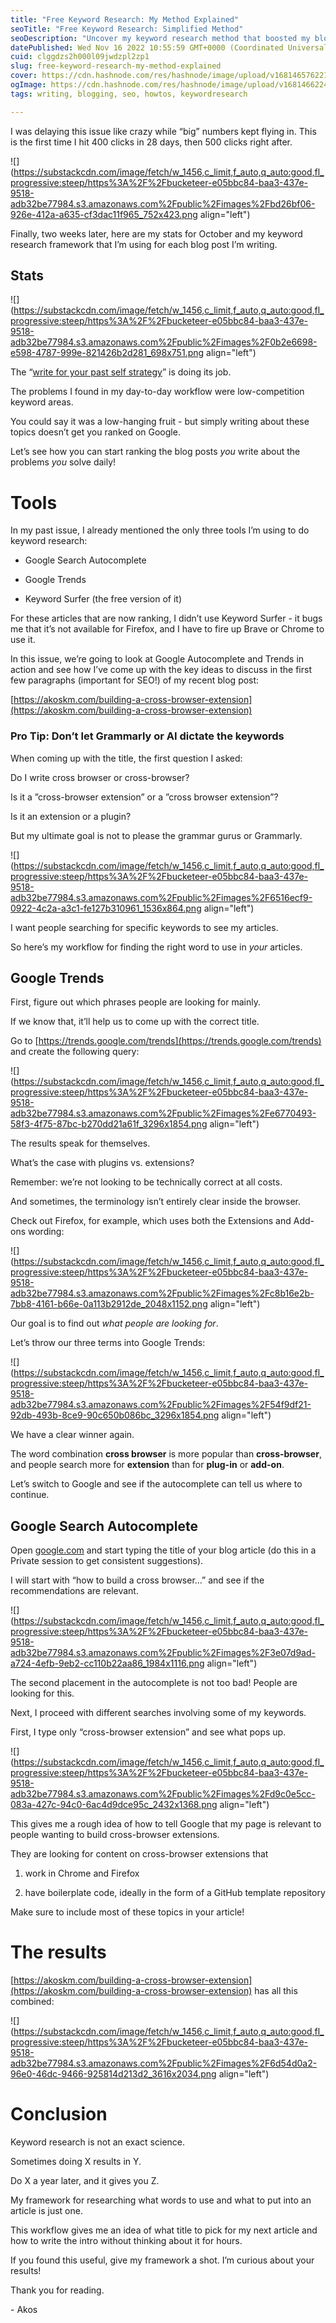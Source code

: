 ```yaml
---
title: "Free Keyword Research: My Method Explained"
seoTitle: "Free Keyword Research: Simplified Method"
seoDescription: "Uncover my keyword research method that boosted my blog's clicks; learn to rank articles using Google Autocomplete and Trends"
datePublished: Wed Nov 16 2022 10:55:59 GMT+0000 (Coordinated Universal Time)
cuid: clggdzs2h000l09jwdzpl2zp1
slug: free-keyword-research-my-method-explained
cover: https://cdn.hashnode.com/res/hashnode/image/upload/v1681465762219/d1cb16a1-9172-415e-bb75-cef9960554bd.png
ogImage: https://cdn.hashnode.com/res/hashnode/image/upload/v1681466224669/281d8a48-36af-4c21-829c-5b09fa245642.png
tags: writing, blogging, seo, howtos, keywordresearch

---
```


I was delaying this issue like crazy while “big” numbers kept flying in. This is the first time I hit 400 clicks in 28 days, then 500 clicks right after.

![](https://substackcdn.com/image/fetch/w_1456,c_limit,f_auto,q_auto:good,fl_progressive:steep/https%3A%2F%2Fbucketeer-e05bbc84-baa3-437e-9518-adb32be77984.s3.amazonaws.com%2Fpublic%2Fimages%2Fbd26bf06-926e-412a-a635-cf3dac11f965_752x423.png align="left")

Finally, two weeks later, here are my stats for October and my keyword research framework that I’m using for each blog post I’m writing.

## Stats

![](https://substackcdn.com/image/fetch/w_1456,c_limit,f_auto,q_auto:good,fl_progressive:steep/https%3A%2F%2Fbucketeer-e05bbc84-baa3-437e-9518-adb32be77984.s3.amazonaws.com%2Fpublic%2Fimages%2F0b2e6698-e598-4787-999e-821426b2d281_698x751.png align="left")

The “[write for your past self strategy](https://akoskm.substack.com/p/write-for-your-past-self-it-works)” is doing its job.

The problems I found in my day-to-day workflow were low-competition keyword areas.

You could say it was a low-hanging fruit - but simply writing about these topics doesn’t get you ranked on Google.

Let’s see how you can start ranking the blog posts *you* write about the problems *you* solve daily!

# Tools

In my past issue, I already mentioned the only three tools I’m using to do keyword research:

* Google Search Autocomplete
    
* Google Trends
    
* Keyword Surfer (the free version of it)
    

For these articles that are now ranking, I didn’t use Keyword Surfer - it bugs me that it’s not available for Firefox, and I have to fire up Brave or Chrome to use it.

In this issue, we’re going to look at Google Autocomplete and Trends in action and see how I’ve come up with the key ideas to discuss in the first few paragraphs (important for SEO!) of my recent blog post:

[https://akoskm.com/building-a-cross-browser-extension](https://akoskm.com/building-a-cross-browser-extension)

### Pro Tip: Don’t let Grammarly or AI dictate the keywords

When coming up with the title, the first question I asked:

Do I write cross browser or cross-browser?

Is it a ”cross-browser extension” or a ”cross browser extension”?

Is it an extension or a plugin?

But my ultimate goal is not to please the grammar gurus or Grammarly.

![](https://substackcdn.com/image/fetch/w_1456,c_limit,f_auto,q_auto:good,fl_progressive:steep/https%3A%2F%2Fbucketeer-e05bbc84-baa3-437e-9518-adb32be77984.s3.amazonaws.com%2Fpublic%2Fimages%2F6516ecf9-0922-4c2a-a3c1-fe127b310961_1536x864.png align="left")

I want people searching for specific keywords to see my articles.

So here’s my workflow for finding the right word to use in *your* articles.

## Google Trends

First, figure out which phrases people are looking for mainly.

If we know that, it’ll help us to come up with the correct title.

Go to [https://trends.google.com/trends](https://trends.google.com/trends) and create the following query:

![](https://substackcdn.com/image/fetch/w_1456,c_limit,f_auto,q_auto:good,fl_progressive:steep/https%3A%2F%2Fbucketeer-e05bbc84-baa3-437e-9518-adb32be77984.s3.amazonaws.com%2Fpublic%2Fimages%2Fe6770493-58f3-4f75-87bc-b270dd21a61f_3296x1854.png align="left")

The results speak for themselves.

What’s the case with plugins vs. extensions?

Remember: we’re not looking to be technically correct at all costs.

And sometimes, the terminology isn’t entirely clear inside the browser.

Check out Firefox, for example, which uses both the Extensions and Add-ons wording:

![](https://substackcdn.com/image/fetch/w_1456,c_limit,f_auto,q_auto:good,fl_progressive:steep/https%3A%2F%2Fbucketeer-e05bbc84-baa3-437e-9518-adb32be77984.s3.amazonaws.com%2Fpublic%2Fimages%2Fc8b16e2b-7bb8-4161-b66e-0a113b2912de_2048x1152.png align="left")

Our goal is to find out *what people are looking for*.

Let’s throw our three terms into Google Trends:

![](https://substackcdn.com/image/fetch/w_1456,c_limit,f_auto,q_auto:good,fl_progressive:steep/https%3A%2F%2Fbucketeer-e05bbc84-baa3-437e-9518-adb32be77984.s3.amazonaws.com%2Fpublic%2Fimages%2F54f9df21-92db-493b-8ce9-90c650b086bc_3296x1854.png align="left")

We have a clear winner again.

The word combination **cross browser** is more popular than **cross-browser**, and people search more for **extension** than for **plug-in** or **add-on**.

Let’s switch to Google and see if the autocomplete can tell us where to continue.

## Google Search Autocomplete

Open [google.com](http://google.com) and start typing the title of your blog article (do this in a Private session to get consistent suggestions).

I will start with “how to build a cross browser…” and see if the recommendations are relevant.

![](https://substackcdn.com/image/fetch/w_1456,c_limit,f_auto,q_auto:good,fl_progressive:steep/https%3A%2F%2Fbucketeer-e05bbc84-baa3-437e-9518-adb32be77984.s3.amazonaws.com%2Fpublic%2Fimages%2F3e07d9ad-a724-4efb-9eb2-cc110b22aa86_1984x1116.png align="left")

The second placement in the autocomplete is not too bad! People are looking for this.

Next, I proceed with different searches involving some of my keywords.

First, I type only “cross-browser extension” and see what pops up.

![](https://substackcdn.com/image/fetch/w_1456,c_limit,f_auto,q_auto:good,fl_progressive:steep/https%3A%2F%2Fbucketeer-e05bbc84-baa3-437e-9518-adb32be77984.s3.amazonaws.com%2Fpublic%2Fimages%2Fd9c0e5cc-083a-427c-94c0-6ac4d9dce95c_2432x1368.png align="left")

This gives me a rough idea of how to tell Google that my page is relevant to people wanting to build cross-browser extensions.

They are looking for content on cross-browser extensions that

1. work in Chrome and Firefox
    
2. have boilerplate code, ideally in the form of a GitHub template repository
    

Make sure to include most of these topics in your article!

# The results

[https://akoskm.com/building-a-cross-browser-extension](https://akoskm.com/building-a-cross-browser-extension) has all this combined:

![](https://substackcdn.com/image/fetch/w_1456,c_limit,f_auto,q_auto:good,fl_progressive:steep/https%3A%2F%2Fbucketeer-e05bbc84-baa3-437e-9518-adb32be77984.s3.amazonaws.com%2Fpublic%2Fimages%2F6d54d0a2-96e0-46dc-9466-925814d213d2_3616x2034.png align="left")

# Conclusion

Keyword research is not an exact science.

Sometimes doing X results in Y.

Do X a year later, and it gives you Z.

My framework for researching what words to use and what to put into an article is just one.

This workflow gives me an idea of what title to pick for my next article and how to write the intro without thinking about it for hours.

If you found this useful, give my framework a shot. I’m curious about your results!

Thank you for reading.

\- Akos